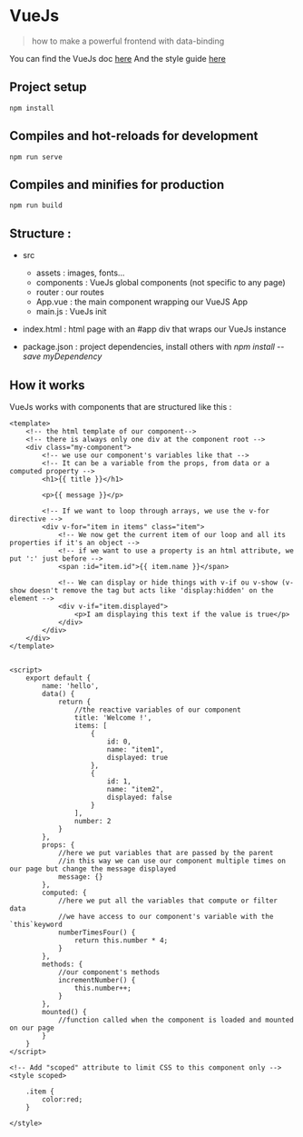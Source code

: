 # VueJs

> how to make a powerful frontend with data-binding

You can find the VueJs doc [here](https://vuejs.org/v2/guide/)
And the style guide [here](https://vuejs.org/v2/style-guide/)

## Project setup
```
npm install
```

## Compiles and hot-reloads for development
```
npm run serve
```

## Compiles and minifies for production
```
npm run build
```

## Structure : 

- src
    - assets : images, fonts...
    - components : VueJs global components (not specific to any page)
    - router : our routes
    - App.vue : the main component wrapping our VueJS App
    - main.js : VueJs init

- index.html : html page with an #app div that wraps our VueJs instance
- package.json : project dependencies, install others with *npm install --save myDependency*

## How it works

VueJs works with components that are structured like this :

```vue
<template>
    <!-- the html template of our component-->
    <!-- there is always only one div at the component root -->
    <div class="my-component">
        <!-- we use our component's variables like that -->
        <!-- It can be a variable from the props, from data or a computed property -->
        <h1>{{ title }}</h1>
        
        <p>{{ message }}</p>
      
        <!-- If we want to loop through arrays, we use the v-for directive -->
        <div v-for="item in items" class="item">
            <!-- We now get the current item of our loop and all its properties if it's an object -->
            <!-- if we want to use a property is an html attribute, we put ':' just before -->
            <span :id="item.id">{{ item.name }}</span>
            
            <!-- We can display or hide things with v-if ou v-show (v-show doesn't remove the tag but acts like 'display:hidden' on the element -->
            <div v-if="item.displayed">
                <p>I am displaying this text if the value is true</p>
            </div>
        </div>
    </div>
</template>


<script>
    export default {
        name: 'hello',
        data() {
            return {
                //the reactive variables of our component
                title: 'Welcome !',
                items: [
                    {
                        id: 0,
                        name: "item1",
                        displayed: true
                    },
                    {
                        id: 1,
                        name: "item2",
                        displayed: false
                    }
                ],
                number: 2
            }
        },
        props: {
            //here we put variables that are passed by the parent
            //in this way we can use our component multiple times on our page but change the message displayed
            message: {}
        },
        computed: {
            //here we put all the variables that compute or filter data
            //we have access to our component's variable with the `this`keyword
            numberTimesFour() {
                return this.number * 4;
            }
        },
        methods: {
            //our component's methods
            incrementNumber() {
                this.number++;
            }
        },
        mounted() {
            //function called when the component is loaded and mounted on our page
        }
    }
</script>

<!-- Add "scoped" attribute to limit CSS to this component only -->
<style scoped>

    .item {
        color:red;
    }

</style>
```
